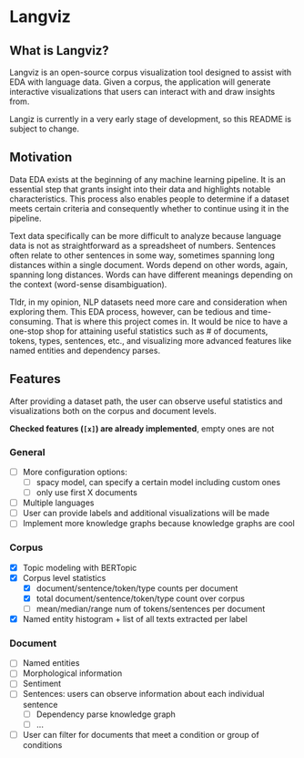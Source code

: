 # Langviz

## What is Langviz?

Langviz is an open-source corpus visualization tool designed to assist with EDA with language data. Given a corpus, the application
will generate interactive visualizations that users can interact with and draw insights from.

Langiz is currently in a very early stage of development, so this README is subject to change.

## Motivation

Data EDA exists at the beginning of any machine learning pipeline. It is an essential step that grants insight into their data and highlights
notable characteristics. This process also enables people to determine if a dataset meets certain criteria and consequently whether to continue
using it in the pipeline.

Text data specifically can be more difficult to analyze because language data is not as straightforward
as a spreadsheet of numbers. Sentences often relate to other sentences in some way, sometimes spanning
long distances within a single document. Words depend on other words, again, spanning long distances.
Words can have different meanings depending on the context (word-sense disambiguation).

Tldr, in my opinion, NLP datasets need more care and consideration when exploring them.
This EDA process, however, can be tedious and time-consuming. That is where this project comes in.
It would be nice to have a one-stop shop for attaining useful statistics such as # of documents, tokens, types, sentences, etc.,
and visualizing more advanced features like named entities and dependency parses.

## Features

After providing a dataset path, the user can observe useful statistics and visualizations both
on the corpus and document levels.

**Checked features (`[x]`) are already implemented**, empty ones are not

### General

- [ ] More configuration options:
  - [ ] spacy model, can specify a certain model including custom ones
  - [ ] only use first X documents
- [ ] Multiple languages
- [ ] User can provide labels and additional visualizations will be made
- [ ] Implement more knowledge graphs because knowledge graphs are cool

### Corpus

- [x] Topic modeling with BERTopic
- [x] Corpus level statistics
  - [x] document/sentence/token/type counts per document
  - [x] total document/sentence/token/type count over corpus
  - [ ] mean/median/range num of tokens/sentences per document
- [x] Named entity histogram + list of all texts extracted per label

### Document

- [ ] Named entities
- [ ] Morphological information
- [ ] Sentiment
- [ ] Sentences: users can observe information about each individual sentence
  - [ ] Dependency parse knowledge graph
  - [ ] ...
- [ ] User can filter for documents that meet a condition or group of conditions
